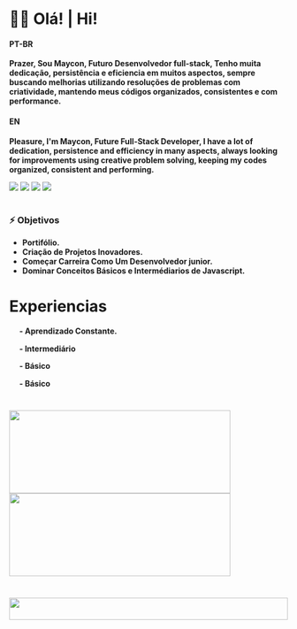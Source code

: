 # 🧑‍💻 Olá! | Hi!
<h4>PT-BR</h4>
<p><b>Prazer, Sou Maycon, Futuro Desenvolvedor full-stack, Tenho muita dedicação, persistência e eficiencia em muitos aspectos, sempre buscando melhorias utilizando resoluções de problemas com criatividade, mantendo meus códigos organizados, consistentes e com performance.</b></p>

<h4>EN</h4>
<p><b>Pleasure, I'm Maycon, Future Full-Stack Developer, I have a lot of dedication, persistence and efficiency in many aspects, always looking for improvements using creative problem solving, keeping my codes organized, consistent and performing.</b></p>

<div>
    <a href="./"><img src="https://img.shields.io/badge/dev.maycon08@gmail.com-red?style=for-the-badge&logo=gmail&labelColor=rgb(100,0,0)&color=rgb(150,0,0)"></a>
    <a href="https://instagram.com/eu.devmike"><img src="https://img.shields.io/badge/instagram-red?style=for-the-badge&logo=instagram&logoColor=white&labelColor=rgb(150,20,20)&color=rgb(200,20,20)"></a>
    <a href="https://api.whatsapp.com/send?phone=5512997175047"><img src="https://img.shields.io/badge/whatsapp-red?style=for-the-badge&logo=whatsapp&labelColor=rgb(0,100,0)&color=rgb(0,150,0)"></a>
    <a href="./"><img src="https://img.shields.io/badge/15coutinho-red?style=for-the-badge&logo=discord&labelColor=rgb(20,20,100)&color=rgb(20,20,150)"></a>
</div>

#
### ⚡ Objetivos
- **Portifólio.**
- **Criação de Projetos Inovadores.**
- **Começar Carreira Como Um Desenvolvedor junior.**
- **Dominar Conceitos Básicos e Intermédiarios de Javascript.**

# Experiencias
**<img align="center" width="15em" src="https://skillicons.dev/icons?i=javascript"/> - Aprendizado Constante.**
    
**<img align="center" width="15em" src="https://skillicons.dev/icons?i=python"/> - Intermediário**
   
**<img align="center" width="15em" src="https://skillicons.dev/icons?i=html"/> - Básico**
   
**<img align="center" width="15em" src="https://skillicons.dev/icons?i=css"/> - Básico**

# 
<div style="display: inline_block;">
    <img align="top" height="150em" width="400em" src="https://github-readme-stats.vercel.app/api?username=devmaycon&show_owner=true&theme=chartreuse-dark&show_icons=true&hide_title=true&count_private=true&include_all_commits=true&rank_icon=github"/>
    <img align="top" height="150em" width="400em" src="https://github-readme-stats.vercel.app/api/top-langs/?username=devmaycon&theme=chartreuse-dark&layout=compact"/>
</div>

# 
<img height="40em" width="100%" src="https://skillicons.dev/icons?i=html,css,js,cpp,python,gcp,aws,linux,ubuntu,kali"/>

